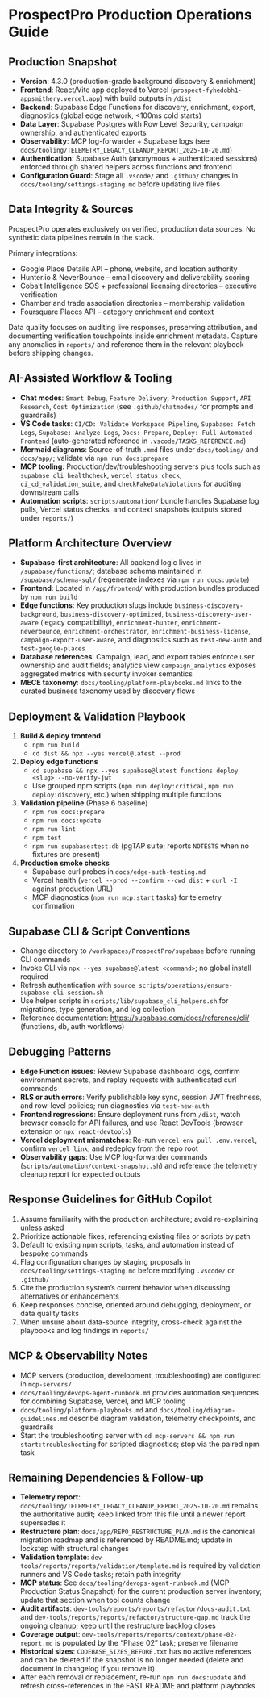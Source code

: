 # ProspectPro Production Operations Guide

## Production Snapshot

- **Version**: 4.3.0 (production-grade background discovery & enrichment)
- **Frontend**: React/Vite app deployed to Vercel (`prospect-fyhedobh1-appsmithery.vercel.app`) with build outputs in `/dist`
- **Backend**: Supabase Edge Functions for discovery, enrichment, export, diagnostics (global edge network, <100ms cold starts)
- **Data Layer**: Supabase Postgres with Row Level Security, campaign ownership, and authenticated exports
- **Observability**: MCP log-forwarder + Supabase logs (see `docs/tooling/TELEMETRY_LEGACY_CLEANUP_REPORT_2025-10-20.md`)
- **Authentication**: Supabase Auth (anonymous + authenticated sessions) enforced through shared helpers across functions and frontend
- **Configuration Guard**: Stage all `.vscode/` and `.github/` changes in `docs/tooling/settings-staging.md` before updating live files

## Data Integrity & Sources

ProspectPro operates exclusively on verified, production data sources. No synthetic data pipelines remain in the stack.

Primary integrations:

- Google Place Details API – phone, website, and location authority
- Hunter.io & NeverBounce – email discovery and deliverability scoring
- Cobalt Intelligence SOS + professional licensing directories – executive verification
- Chamber and trade association directories – membership validation
- Foursquare Places API – category enrichment and context

Data quality focuses on auditing live responses, preserving attribution, and documenting verification touchpoints inside enrichment metadata. Capture any anomalies in `reports/` and reference them in the relevant playbook before shipping changes.

## AI-Assisted Workflow & Tooling

- **Chat modes**: `Smart Debug`, `Feature Delivery`, `Production Support`, `API Research`, `Cost Optimization` (see `.github/chatmodes/` for prompts and guardrails)
- **VS Code tasks**: `CI/CD: Validate Workspace Pipeline`, `Supabase: Fetch Logs`, `Supabase: Analyze Logs`, `Docs: Prepare`, `Deploy: Full Automated Frontend` (auto-generated reference in `.vscode/TASKS_REFERENCE.md`)
- **Mermaid diagrams**: Source-of-truth `.mmd` files under `docs/tooling/` and `docs/app/`; validate via `npm run docs:prepare`
- **MCP tooling**: Production/dev/troubleshooting servers plus tools such as `supabase_cli_healthcheck`, `vercel_status_check`, `ci_cd_validation_suite`, and `checkFakeDataViolations` for auditing downstream calls
- **Automation scripts**: `scripts/automation/` bundle handles Supabase log pulls, Vercel status checks, and context snapshots (outputs stored under `reports/`)

## Platform Architecture Overview

- **Supabase-first architecture**: All backend logic lives in `/supabase/functions/`; database schema maintained in `/supabase/schema-sql/` (regenerate indexes via `npm run docs:update`)
- **Frontend**: Located in `/app/frontend/` with production bundles produced by `npm run build`
- **Edge functions**: Key production slugs include `business-discovery-background`, `business-discovery-optimized`, `business-discovery-user-aware` (legacy compatibility), `enrichment-hunter`, `enrichment-neverbounce`, `enrichment-orchestrator`, `enrichment-business-license`, `campaign-export-user-aware`, and diagnostics such as `test-new-auth` and `test-google-places`
- **Database references**: Campaign, lead, and export tables enforce user ownership and audit fields; analytics view `campaign_analytics` exposes aggregated metrics with security invoker semantics
- **MECE taxonomy**: `docs/tooling/platform-playbooks.md` links to the curated business taxonomy used by discovery flows

## Deployment & Validation Playbook

1. **Build & deploy frontend**
   - `npm run build`
   - `cd dist && npx --yes vercel@latest --prod`
2. **Deploy edge functions**
   - `cd supabase && npx --yes supabase@latest functions deploy <slug> --no-verify-jwt`
   - Use grouped npm scripts (`npm run deploy:critical`, `npm run deploy:discovery`, etc.) when shipping multiple functions
3. **Validation pipeline** (Phase 6 baseline)
   - `npm run docs:prepare`
   - `npm run docs:update`
   - `npm run lint`
   - `npm test`
   - `npm run supabase:test:db` (pgTAP suite; reports `NOTESTS` when no fixtures are present)
4. **Production smoke checks**
   - Supabase curl probes in `docs/edge-auth-testing.md`
   - Vercel health (`vercel --prod --confirm --cwd dist` + `curl -I` against production URL)
   - MCP diagnostics (`npm run mcp:start` tasks) for telemetry confirmation

## Supabase CLI & Script Conventions

- Change directory to `/workspaces/ProspectPro/supabase` before running CLI commands
- Invoke CLI via `npx --yes supabase@latest <command>`; no global install required
- Refresh authentication with `source scripts/operations/ensure-supabase-cli-session.sh`
- Use helper scripts in `scripts/lib/supabase_cli_helpers.sh` for migrations, type generation, and log collection
- Reference documentation: https://supabase.com/docs/reference/cli/ (functions, db, auth workflows)

## Debugging Patterns

- **Edge Function issues**: Review Supabase dashboard logs, confirm environment secrets, and replay requests with authenticated curl commands
- **RLS or auth errors**: Verify publishable key sync, session JWT freshness, and row-level policies; run diagnostics via `test-new-auth`
- **Frontend regressions**: Ensure deployment runs from `/dist`, watch browser console for API failures, and use React DevTools (browser extension or `npx react-devtools`)
- **Vercel deployment mismatches**: Re-run `vercel env pull .env.vercel`, confirm `vercel link`, and redeploy from the repo root
- **Observability gaps**: Use MCP log-forwarder commands (`scripts/automation/context-snapshot.sh`) and reference the telemetry cleanup report for expected outputs

## Response Guidelines for GitHub Copilot

1. Assume familiarity with the production architecture; avoid re-explaining unless asked
2. Prioritize actionable fixes, referencing existing files or scripts by path
3. Default to existing npm scripts, tasks, and automation instead of bespoke commands
4. Flag configuration changes by staging proposals in `docs/tooling/settings-staging.md` before modifying `.vscode/` or `.github/`
5. Cite the production system’s current behavior when discussing alternatives or enhancements
6. Keep responses concise, oriented around debugging, deployment, or data quality tasks
7. When unsure about data-source integrity, cross-check against the playbooks and log findings in `reports/`

## MCP & Observability Notes

- MCP servers (production, development, troubleshooting) are configured in `mcp-servers/`
- `docs/tooling/devops-agent-runbook.md` provides automation sequences for combining Supabase, Vercel, and MCP tooling
- `docs/tooling/platform-playbooks.md` and `docs/tooling/diagram-guidelines.md` describe diagram validation, telemetry checkpoints, and guardrails
- Start the troubleshooting server with `cd mcp-servers && npm run start:troubleshooting` for scripted diagnostics; stop via the paired npm task

## Remaining Dependencies & Follow-up

- **Telemetry report**: `docs/tooling/TELEMETRY_LEGACY_CLEANUP_REPORT_2025-10-20.md` remains the authoritative audit; keep linked from this file until a newer report supersedes it
- **Restructure plan**: `docs/app/REPO_RESTRUCTURE_PLAN.md` is the canonical migration roadmap and is referenced by README.md; update in lockstep with structural changes
- **Validation template**: `dev-tools/reports/reports/validation/template.md` is required by validation runners and VS Code tasks; retain path integrity
- **MCP status**: See `docs/tooling/devops-agent-runbook.md` (MCP Production Status Snapshot) for the current production server inventory; update that section when tool counts change
- **Audit artifacts**: `dev-tools/reports/reports/refactor/docs-audit.txt` and `dev-tools/reports/reports/refactor/structure-gap.md` track the ongoing cleanup; keep until the restructure backlog closes
- **Coverage output**: `dev-tools/reports/reports/context/phase-02-report.md` is populated by the “Phase 02” task; preserve filename
- **Historical sizes**: `CODEBASE_SIZES_BEFORE.txt` has no active references and can be deleted if the snapshot is no longer needed (delete and document in changelog if you remove it)
- After each removal or replacement, re-run `npm run docs:update` and refresh cross-references in the FAST README and platform playbooks
